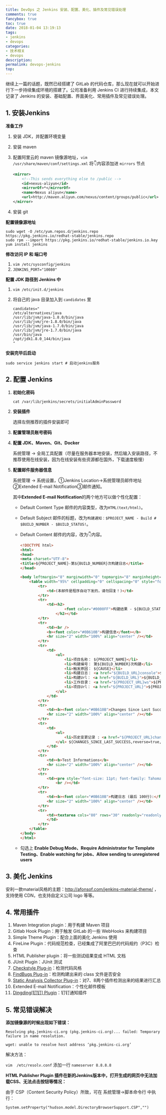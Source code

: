 ```yaml
---
title: DevOps 之 Jenkins 安装、配置、美化、插件及常见错误处理
comments: true
fancybox: true
toc: true
date: 2018-01-04 13:19:13
tags:
- jenkins
- devops
categories:
- 技术相关
- devops
description:
permalink: devops-jenkins
top:
---
```

继续上一篇的话题，既然已经搭建了 GitLab 的代码仓库，那么现在就可以开始进行下一步持续集成环境的搭建了。公司准备利用 Jenkins CI 进行持续集成，本文记录了  Jenkins 的安装、基础配置、界面美化、常用插件及常见错误处理。

<!--more-->

## 1. 安装Jenkins

**准备工作**

1. 安装 JDK，并配置环境变量

2. 安装 maven

3. 配置阿里云的 maven 镜像源地址，`vim /usr/share/maven/conf/settings.xml` 将👇内容添加进 `mirrors` 节点

   ```xml
   <mirror>
       <!--This sends everything else to /public -->
       <id>nexus-aliyun</id>
       <mirrorOf>*</mirrorOf>
       <name>Nexus aliyun</name>
       <url>http://maven.aliyun.com/nexus/content/groups/public</url>
   </mirror>
   ```

4. 安装 git

**配置镜像源地址**

```shell
sudo wget -O /etc/yum.repos.d/jenkins.repo https://pkg.jenkins.io/redhat-stable/jenkins.repo
sudo rpm --import https://pkg.jenkins.io/redhat-stable/jenkins.io.key
yum install jenkins
```

**修改访问 IP 和 端口号**

1. `vim /etc/sysconfig/jenkins`
2. `JENKINS_PORT="10080"`

**配置 JDK 路径到 Jenkins 中**

1. `vim /etc/init.d/jenkins`

2. 将自己的 java 目录加入到 `candidates` 里

   ```properties
   candidates="
   /etc/alternatives/java
   /usr/lib/jvm/java-1.8.0/bin/java
   /usr/lib/jvm/jre-1.8.0/bin/java
   /usr/lib/jvm/java-1.7.0/bin/java
   /usr/lib/jvm/jre-1.7.0/bin/java
   /usr/bin/java
   /opt/jdk1.8.0_144/bin/java
   "
   ```

**安装完毕后启动**

```shell
sudo service jenkins start # 启动jenkins服务 
```

## 2. 配置 Jenkins

1. **初始化密码**

   `cat /var/lib/jenkins/secrets/initialAdminPassword`

2. **安装插件**

   选择左侧推荐的插件安装即可

3. **配置管理员账号密码**

4. **配置 JDK、Maven、Git、Docker**

   系统管理 → 全局工具配置（尽量在服务器本地安装，然后输入安装路径，不推荐使用在线安装，因为在线安装有些资源都在国外，下载速度极慢）

5. **配置邮件服务器信息**

   系统管理 → 系统设置，①Jenkins Location→系统管理员邮件地址②Extended E-mail Notification③邮件通知。

   其中**Extended E-mail Notification**的两个地方可以做个性化配置：

   - Default Content Type 邮件的内容类型，改为`HTML(text/html)`。

   - Default Subject 邮件的标题，改为`构建通知：$PROJECT_NAME - Build # $BUILD_NUMBER - $BUILD_STATUS!`。

   - Default Content 邮件的内容，改为👇内容。

     ```html
     <!DOCTYPE html>
     <html>
     <head>
     <meta charset="UTF-8">
     <title>${PROJECT_NAME}-第${BUILD_NUMBER}次构建日志</title>
     </head>

     <body leftmargin="8" marginwidth="0" topmargin="8" marginheight="4" offset="0">
         <table width="95%" cellpadding="0" cellspacing="0" style="font-size: 11pt; font-family: Tahoma, Arial, Helvetica, sans-serif">
             <tr>
                 <td>(本邮件是程序自动下发的，请勿回复！)</td>
             </tr>
             <tr>
                 <td><h2>
                         <font color="#0000FF">构建结果 - ${BUILD_STATUS}</font>
                     </h2></td>
             </tr>
             <tr>
                 <td><br />
                 <b><font color="#0B610B">构建信息</font></b>
                 <hr size="2" width="100%" align="center" /></td>
             </tr>
             <tr>
                 <td>
                     <ul>
                         <li>项目名称： ${PROJECT_NAME}</li>
                         <li>构建编号： 第${BUILD_NUMBER}次构建</li>
                         <li>触发原因： ${CAUSE}</li>
                         <li>构建日志： <a href="${BUILD_URL}console">${BUILD_URL}console</a></li>
                         <li>构建Url： <a href="${BUILD_URL}">${BUILD_URL}</a></li>
                         <li>工作目录： <a href="${PROJECT_URL}ws">${PROJECT_URL}ws</a></li>
                         <li>项目Url： <a href="${PROJECT_URL}">${PROJECT_URL}</a></li>
                     </ul>
                 </td>
             </tr>
             <tr>
                 <td><b><font color="#0B610B">Changes Since Last Successful Build:</font></b>
                 <hr size="2" width="100%" align="center" /></td>
             </tr>
             <tr>
                 <td>
                     <ul>
                         <li>历史变更记录 : <a href="${PROJECT_URL}changes">${PROJECT_URL}changes</a></li>
                     </ul> ${CHANGES_SINCE_LAST_SUCCESS,reverse=true, format="Changes for Build #%n:<br />%c<br />",showPaths=true,changesFormat="<pre>[%a]<br />%m</pre>",pathFormat="    %p"}  
                 </td>
             </tr>
             <tr>
                 <td><b>Test Informations</b>
                 <hr size="2" width="100%" align="center" /></td>
             </tr>
             <tr>
                 <td><pre style="font-size: 11pt; font-family: Tahoma, Arial, Helvetica, sans-serif">Total:${TEST_COUNTS,var="total"},Pass:${TEST_COUNTS,var="pass"},Failed:${TEST_COUNTS,var="fail"},Skiped:${TEST_COUNTS,var="skip"}</pre>
                     <br /></td>
             </tr>
             <tr>
                 <td><b><font color="#0B610B">构建日志 (最后 100行):</font></b>
                 <hr size="2" width="100%" align="center" /></td>
             </tr>
             <tr>
                 <td><textarea cols="80" rows="30" readonly="readonly" style="font-family: Courier New">${BUILD_LOG, maxLines=100}</textarea>
                 </td>
             </tr>
         </table>
     </body>
     </html>
     ```

   - 勾选上 **Enable Debug Mode、Require Administrator for Template Testing、Enable watching for jobs、Allow sending to unregistered users**

## 3. 美化 Jenkins

安利一款material风格的主题：http://afonsof.com/jenkins-material-theme/ ，支持使用 CDN，也支持自定义公司 logo 等等。

## 4. 常用插件

1. Maven Integration plugin：用于构建 Maven 项目
2. Gitlab Hook Plugin：用于触发 GitLab 的一些 WebHooks 来构建项目
3. Simple Theme Plugin：配合上面的美化 Jenkins 使用
4. FireLine Plugin：代码规范检查，已经集成了阿里巴巴的代码规约（P3C）检查
5. HTML Publisher plugin：将一些测试结果变成 HTML 文档
6. JUnit Plugin：JUnit 测试
7. [Checkstyle Plug-in](https://plugins.jenkins.io/checkstyle)：检测代码风格
8. [FindBugs Plug-in](https://plugins.jenkins.io/findbugs)：检测构建出来的 class 文件是否安全
9. [Static Analysis Collector Plug-in](https://plugins.jenkins.io/analysis-collector)：对7、8两个插件检测出来的结果进行汇总
10. Extended E-mail Notification：个性化邮件模板
11.  [Dingding[钉钉] Plugin](https://wiki.jenkins.io/display/JENKINS/Dingding+Notification+Plugin)：钉钉通知插件

## 5. 常见错误解决

**添加镜像源的时候出现如下错误：**

```shell
Resolving pkg.jenkins-ci.org (pkg.jenkins-ci.org)... failed: Temporary failure in name resolution.

wget: unable to resolve host address ‘pkg.jenkins-ci.org’
```

解决方法：

`vim  /etc/resolv.conf` 添加一行 `nameserver 8.8.8.8`

**HTML Publisher Plugin 插件在新的Jenkins版本中，打开生成的网页中无法加载CSS、无法点击按钮等情况：**

由于 CSP（Content Security Policy）所致，可在 系统管理→脚本命令行 中执行：

 `System.setProperty("hudson.model.DirectoryBrowserSupport.CSP","")`